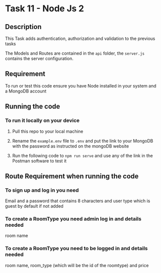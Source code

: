 # Task 11 - Node Js 2

## Description

This Task adds authentication, authorization and validation to the previous tasks

The Models and Routes are contained in the `api` folder, the `server.js` contains the server configuration.

## Requirement

To run or test this code ensure you have Node installed in your system and a MongoDB account

## Running the code

### To run it locally on your device

1. Pull this repo to your local machine

2. Rename the `example.env` file to `.env` and put the link to your MongoDB with the password as instructed on the mongoDB website

3. Run the following code to `npm run serve` and use any of the link in the Postman software to test it

## Route Requirement when running the code

### To sign up and log in you need

Email and a password that contains 8 characters and user type which is guest by default if not added

### To create a RoomType you need admin log in and details needed

room name

### To create a RoomType you need to be logged in and details needed

room name, room_type (which will be the id of the roomtype) and price
